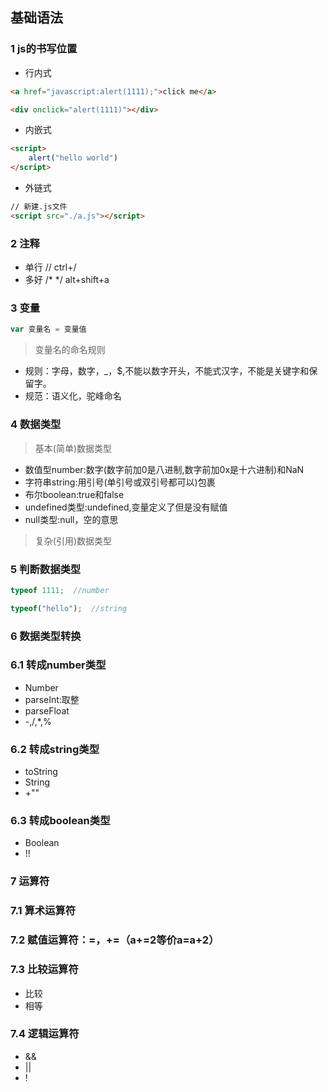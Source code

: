## 基础语法

### 1 js的书写位置
+ 行内式
```html
<a href="javascript:alert(1111);">click me</a>

<div onclick="alert(1111)"></div>
```
+ 内嵌式
```html
<script>
    alert("hello world")
</script>
```
+ 外链式
```html
// 新建.js文件
<script src="./a.js"></script>
```

### 2 注释
+ 单行 //        ctrl+/
+ 多好 /*   */   alt+shift+a
  
### 3 变量
```js
var 变量名 = 变量值
````
> 变量名的命名规则
+ 规则：字母，数字，_，$,不能以数字开头，不能式汉字，不能是关键字和保留字。
+ 规范：语义化，驼峰命名

### 4 数据类型
> 基本(简单)数据类型
+ 数值型number:数字(数字前加0是八进制,数字前加0x是十六进制)和NaN
+ 字符串string:用引号(单引号或双引号都可以)包裹
+ 布尔boolean:true和false
+ undefined类型:undefined,变量定义了但是没有赋值
+ null类型:null，空的意思
> 复杂(引用)数据类型

### 5 判断数据类型
```js
typeof 1111;  //number

typeof("hello");  //string
```
### 6 数据类型转换
### 6.1 转成number类型
+ Number
+ parseInt:取整
+ parseFloat
+ -,/,*,%
### 6.2 转成string类型
+ toString
+ String
+ +""
### 6.3 转成boolean类型
+ Boolean
+ !!

### 7 运算符
### 7.1 算术运算符
### 7.2 赋值运算符：=，+=（a+=2等价a=a+2）
### 7.3 比较运算符
+ 比较
+ 相等
### 7.4 逻辑运算符
+ &&
+ ||
+ !